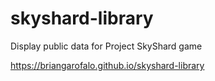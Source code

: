 # skyshard-library
Display public data for Project SkyShard game

https://briangarofalo.github.io/skyshard-library
